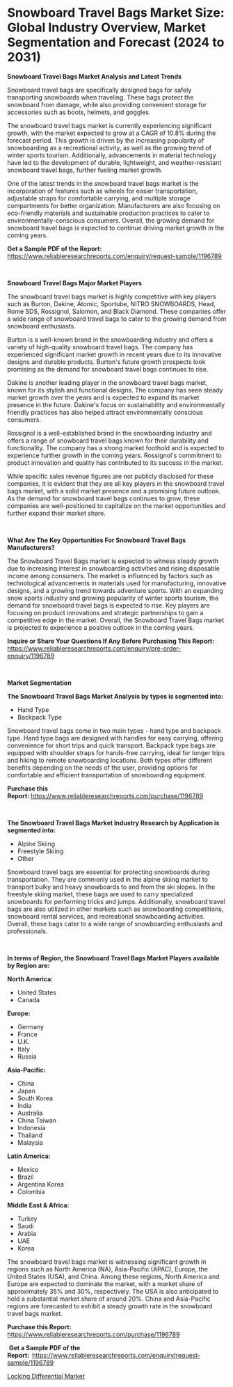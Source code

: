<p><h1>Snowboard Travel Bags Market Size: Global Industry Overview, Market Segmentation and Forecast (2024 to 2031)</h1></p><p><strong>Snowboard Travel Bags Market Analysis and Latest Trends</strong></p>
<p><p>Snowboard travel bags are specifically designed bags for safely transporting snowboards when traveling. These bags protect the snowboard from damage, while also providing convenient storage for accessories such as boots, helmets, and goggles. </p><p>The snowboard travel bags market is currently experiencing significant growth, with the market expected to grow at a CAGR of 10.8% during the forecast period. This growth is driven by the increasing popularity of snowboarding as a recreational activity, as well as the growing trend of winter sports tourism. Additionally, advancements in material technology have led to the development of durable, lightweight, and weather-resistant snowboard travel bags, further fueling market growth. </p><p>One of the latest trends in the snowboard travel bags market is the incorporation of features such as wheels for easier transportation, adjustable straps for comfortable carrying, and multiple storage compartments for better organization. Manufacturers are also focusing on eco-friendly materials and sustainable production practices to cater to environmentally-conscious consumers. Overall, the growing demand for snowboard travel bags is expected to continue driving market growth in the coming years.</p></p>
<p><strong>Get a Sample PDF of the Report:&nbsp;</strong> <a href="https://www.reliableresearchreports.com/enquiry/request-sample/1196789">https://www.reliableresearchreports.com/enquiry/request-sample/1196789</a></p>
<p>&nbsp;</p>
<p><strong>Snowboard Travel Bags Major Market Players</strong></p>
<p><p>The snowboard travel bags market is highly competitive with key players such as Burton, Dakine, Atomic, Sportube, NITRO SNOWBOARDS, Head, Rome SDS, Rossignol, Salomon, and Black Diamond. These companies offer a wide range of snowboard travel bags to cater to the growing demand from snowboard enthusiasts.</p><p>Burton is a well-known brand in the snowboarding industry and offers a variety of high-quality snowboard travel bags. The company has experienced significant market growth in recent years due to its innovative designs and durable products. Burton's future growth prospects look promising as the demand for snowboard travel bags continues to rise.</p><p>Dakine is another leading player in the snowboard travel bags market, known for its stylish and functional designs. The company has seen steady market growth over the years and is expected to expand its market presence in the future. Dakine's focus on sustainability and environmentally friendly practices has also helped attract environmentally conscious consumers.</p><p>Rossignol is a well-established brand in the snowboarding industry and offers a range of snowboard travel bags known for their durability and functionality. The company has a strong market foothold and is expected to experience further growth in the coming years. Rossignol's commitment to product innovation and quality has contributed to its success in the market.</p><p>While specific sales revenue figures are not publicly disclosed for these companies, it is evident that they are all key players in the snowboard travel bags market, with a solid market presence and a promising future outlook. As the demand for snowboard travel bags continues to grow, these companies are well-positioned to capitalize on the market opportunities and further expand their market share.</p></p>
<p>&nbsp;</p>
<p><strong>What Are The Key Opportunities For Snowboard Travel Bags Manufacturers?</strong></p>
<p><p>The Snowboard Travel Bags market is expected to witness steady growth due to increasing interest in snowboarding activities and rising disposable income among consumers. The market is influenced by factors such as technological advancements in materials used for manufacturing, innovative designs, and a growing trend towards adventure sports. With an expanding snow sports industry and growing popularity of winter sports tourism, the demand for snowboard travel bags is expected to rise. Key players are focusing on product innovations and strategic partnerships to gain a competitive edge in the market. Overall, the Snowboard Travel Bags market is projected to experience a positive outlook in the coming years.</p></p>
<p><strong>Inquire or Share Your Questions If Any Before Purchasing This Report:</strong> <a href="https://www.reliableresearchreports.com/enquiry/pre-order-enquiry/1196789">https://www.reliableresearchreports.com/enquiry/pre-order-enquiry/1196789</a></p>
<p>&nbsp;</p>
<p><strong>Market Segmentation</strong></p>
<p><strong>The Snowboard Travel Bags Market Analysis by types is segmented into:</strong></p>
<p><ul><li>Hand Type</li><li>Backpack Type</li></ul></p>
<p><p>Snowboard travel bags come in two main types - hand type and backpack type. Hand type bags are designed with handles for easy carrying, offering convenience for short trips and quick transport. Backpack type bags are equipped with shoulder straps for hands-free carrying, ideal for longer trips and hiking to remote snowboarding locations. Both types offer different benefits depending on the needs of the user, providing options for comfortable and efficient transportation of snowboarding equipment.</p></p>
<p><strong>Purchase this Report:&nbsp;</strong><a href="https://www.reliableresearchreports.com/purchase/1196789">https://www.reliableresearchreports.com/purchase/1196789</a></p>
<p>&nbsp;</p>
<p><strong>The Snowboard Travel Bags Market Industry Research by Application is segmented into:</strong></p>
<p><ul><li>Alpine Skiing</li><li>Freestyle Skiing</li><li>Other</li></ul></p>
<p><p>Snowboard travel bags are essential for protecting snowboards during transportation. They are commonly used in the alpine skiing market to transport bulky and heavy snowboards to and from the ski slopes. In the freestyle skiing market, these bags are used to carry specialized snowboards for performing tricks and jumps. Additionally, snowboard travel bags are also utilized in other markets such as snowboarding competitions, snowboard rental services, and recreational snowboarding activities. Overall, these bags cater to a wide range of snowboarding enthusiasts and professionals.</p></p>
<p>&nbsp;</p>
<p><strong>In terms of Region, the Snowboard Travel Bags Market Players available by Region are:</strong></p>
<p>
    <p> <strong> North America: </strong>
        <ul>
            <li>United States</li>
            <li>Canada</li>
        </ul>
        </p> 
    <p> <strong> Europe: </strong>
        <ul>
            <li>Germany</li>
            <li>France</li>
            <li>U.K.</li>
            <li>Italy</li>
            <li>Russia</li>
        </ul>
        </p> 
    <p> <strong> Asia-Pacific: </strong>
        <ul>
            <li>China</li>
            <li>Japan</li>
            <li>South Korea</li>
            <li>India</li>
            <li>Australia</li>
            <li>China Taiwan</li>
            <li>Indonesia</li>
            <li>Thailand</li>
            <li>Malaysia</li>
        </ul>
        </p> 
    <p> <strong> Latin America: </strong>
        <ul>
            <li>Mexico</li>
            <li>Brazil</li>
            <li>Argentina Korea</li>
            <li>Colombia</li>
        </ul>
        </p> 
    <p> <strong> Middle East & Africa: </strong>
        <ul>
            <li>Turkey</li>
            <li>Saudi</li>
            <li>Arabia</li>
            <li>UAE</li>
            <li>Korea</li>
        </ul>
    </p>
    </p>
<p><p>The snowboard travel bags market is witnessing significant growth in regions such as North America (NA), Asia-Pacific (APAC), Europe, the United States (USA), and China. Among these regions, North America and Europe are expected to dominate the market, with a market share of approximately 35% and 30%, respectively. The USA is also anticipated to hold a substantial market share of around 20%. China and Asia-Pacific regions are forecasted to exhibit a steady growth rate in the snowboard travel bags market.</p></p>
<p><strong>Purchase this Report: </strong><a href="https://www.reliableresearchreports.com/purchase/1196789">https://www.reliableresearchreports.com/purchase/1196789</a></p>
<p>&nbsp;<strong>Get a Sample PDF of the Report:&nbsp;&nbsp;</strong><a href="https://www.reliableresearchreports.com/enquiry/request-sample/1196789">https://www.reliableresearchreports.com/enquiry/request-sample/1196789</a></p>
<p><strong></strong></p>
<p><p><a href="https://artistic-helicopter-ca9.notion.site/Locking-Differential-Market-Research-Report-Provides-thorough-Industry-Overview-which-offers-an-In--0a34bcff2e744e799a99425f49507ca1">Locking Differential Market</a></p></p>